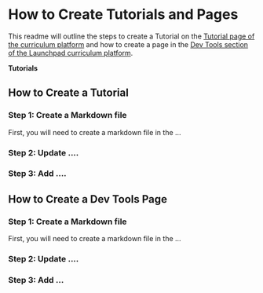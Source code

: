 # How to Create Tutorials and Pages
This readme will outline the steps to create a Tutorial on the [Tutorial page of the curriculum platform](https://curriculum.pl-launchpad.io/tutorials/) and how to create a page in the [Dev Tools section of the Launchpad curriculum platform](https://curriculum.pl-launchpad.io/curriculum/dev-tools/objectives/).

**Tutorials**

## How to Create a Tutorial

### Step 1: Create a Markdown file
First, you will need to create a markdown file in the ...

### Step 2: Update ....

### Step 3: Add ....

## How to Create a Dev Tools Page

### Step 1: Create a Markdown file
First, you will need to create a markdown file in the ...

### Step 2: Update ....

### Step 3: Add ...

